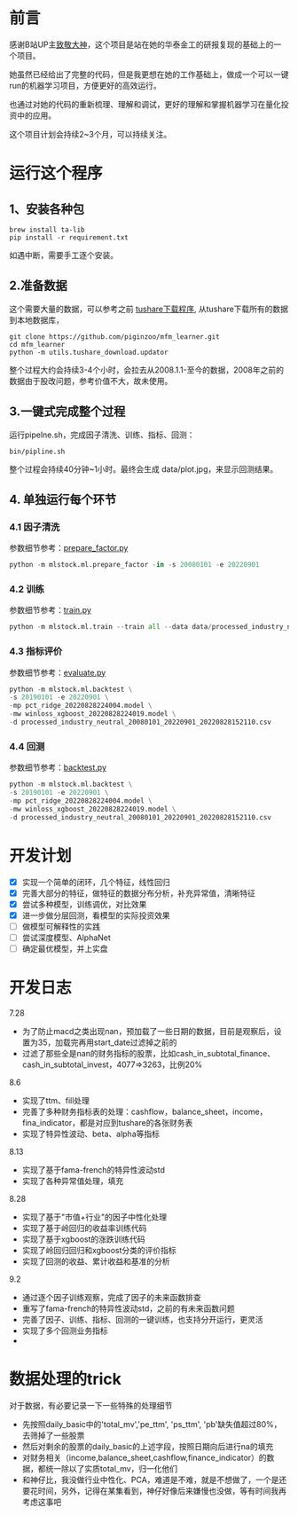 # 前言

感谢B站UP主[致敬大神](https://www.bilibili.com/video/BV1564y1b7PR)，这个项目是站在她的华泰金工的研报复现的基础上的一个项目。

她虽然已经给出了完整的代码，但是我更想在她的工作基础上，做成一个可以一键run的机器学习项目，方便更好的高效运行。

也通过对她的代码的重新梳理、理解和调试，更好的理解和掌握机器学习在量化投资中的应用。

这个项目计划会持续2~3个月，可以持续关注。

# 运行这个程序

## 1、安装各种包

```
brew install ta-lib
pip install -r requirement.txt
```
如遇中断，需要手工逐个安装。

## 2.准备数据

这个需要大量的数据，可以参考之前 [tushare下载程序](https://github.com/piginzoo/mfm_learner/tree/main/mfm_learner/utils/tushare_download),
从tushare下载所有的数据到本地数据库，

```
git clone https://github.com/piginzoo/mfm_learner.git
cd mfm_learner
python -m utils.tushare_download.updator
```
整个过程大约会持续3-4个小时，会拉去从2008.1.1-至今的数据，2008年之前的数据由于股改问题，参考价值不大，故未使用。

## 3.一键式完成整个过程

运行pipelne.sh，完成因子清洗、训练、指标、回测：

```shell
bin/pipline.sh
```

整个过程会持续40分钟~1小时。最终会生成 data/plot.jpg，来显示回测结果。

## 4. 单独运行每个环节

### 4.1 因子清洗

参数细节参考：[prepare_factor.py](mlstock/ml/prepare_factor.py)

```python
python -m mlstock.ml.prepare_factor -in -s 20080101 -e 20220901
```
### 4.2 训练

参数细节参考：[train.py](mlstock/ml/train.py)

```python
python -m mlstock.ml.train --train all --data data/processed_industry_neutral_20080101_20220901_20220828152110.csv
```

### 4.3 指标评价

参数细节参考：[evaluate.py](mlstock/ml/evaluate.py)

```python
python -m mlstock.ml.backtest \
-s 20190101 -e 20220901 \
-mp pct_ridge_20220828224004.model \
-mw winloss_xgboost_20220828224019.model \
-d processed_industry_neutral_20080101_20220901_20220828152110.csv
```

### 4.4 回测

参数细节参考：[backtest.py](mlstock/ml/backtest.py)

```python
python -m mlstock.ml.backtest \
-s 20190101 -e 20220901 \
-mp pct_ridge_20220828224004.model \
-mw winloss_xgboost_20220828224019.model \
-d processed_industry_neutral_20080101_20220901_20220828152110.csv
```

# 开发计划

- [X] 实现一个简单的闭环，几个特征，线性回归
- [X] 完善大部分的特征，做特征的数据分布分析，补充异常值，清晰特征
- [X] 尝试多种模型，训练调优，对比效果
- [X] 进一步做分层回测，看模型的实际投资效果
- [ ] 做模型可解释性的实践
- [ ] 尝试深度模型、AlphaNet
- [ ] 确定最优模型，并上实盘

# 开发日志

7.28
- 为了防止macd之类出现nan，预加载了一些日期的数据，目前是观察后，设置为35，加载完再用start_date过滤掉之前的
- 过滤了那些全是nan的财务指标的股票，比如cash_in_subtotal_finance、cash_in_subtotal_invest，4077=>3263，比例20%

8.6
- 实现了ttm、fill处理
- 完善了多种财务指标表的处理：cashflow，balance_sheet，income，fina_indicator，都是对应到tushare的各张财务表
- 实现了特异性波动、beta、alpha等指标

8.13
- 实现了基于fama-french的特异性波动std
- 实现了各种异常值处理，填充

8.28
- 实现了基于"市值+行业"的因子中性化处理
- 实现了基于岭回归的收益率训练代码
- 实现了基于xgboost的涨跌训练代码
- 实现了岭回归回归和xgboost分类的评价指标
- 实现了回测的收益、累计收益和基准的分析

9.2
- 通过逐个因子训练观察，完成了因子的未来函数排查
- 重写了fama-french的特异性波动std，之前的有未来函数问题
- 完善了因子、训练、指标、回测的一键训练，也支持分开运行，更灵活
- 实现了多个回测业务指标
- 

# 数据处理的trick

对于数据，有必要记录一下一些特殊的处理细节
- 先按照daily_basic中的'total_mv','pe_ttm', 'ps_ttm', 'pb'缺失值超过80%，去筛掉了一些股票
- 然后对剩余的股票的daily_basic的上述字段，按照日期向后进行na的填充
- 对财务相关（income,balance_sheet,cashflow,finance_indicator）的数据，都统一除以了实质total_mv，归一化他们
- 和神仔比，我没做行业中性化、PCA，难道是不难，就是不想做了，一个是还要花时间，另外，记得在某集看到，神仔好像后来嫌慢也没做，等有时间我再考虑这事吧
